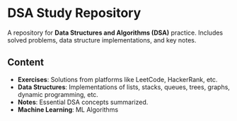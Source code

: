 # DSA Study Repository

A repository for **Data Structures and Algorithms (DSA)** practice. Includes solved problems, data structure implementations, and key notes.

## Content
- **Exercises**: Solutions from platforms like LeetCode, HackerRank, etc.
- **Data Structures**: Implementations of lists, stacks, queues, trees, graphs, dynamic programming, etc.
- **Notes**: Essential DSA concepts summarized.
- **Machine Learning**: ML Algorithms
